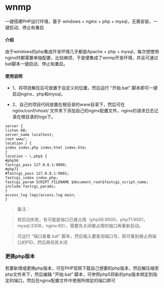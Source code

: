# wnmp

一键搭建PHP运行环境，基于 windows + nginx + php + mysql，无需安装，一键启动、停止和重启

#### 介绍

由于windows的php集成开发环境几乎都是Apache + php + mysql，每次想使用nginx时都需要单独配置，比较麻烦，于是便集成了wnmp开发环境，并且可通过bat脚本一键启动、停止和重启。

#### 使用说明

- 1、将项目解压后可放置于自定义的位置，然后运行 “开始.bat” 脚本即可一键启动nginx、php和mysql。

- 2、自己的项目代码放置在根目录的www目录下，然后可在nginx/conf/vhost/ 文件夹下添加自己的nginx配置文件，nginx的请求日志记录在根目录的logs下。

```
server {
listen 80;
server_name localhost;
root www/;
location / {
index index.php index.html index.htm;
}
location ~ \.php$ {
#php56
fastcgi_pass 127.0.0.1:9000;
#php71
#fastcgi_pass 127.0.0.1:9001;
fastcgi_index index.php;
fastcgi_param SCRIPT_FILENAME $document_root$fastcgi_script_name;
include fastcgi_params;
}
access_log logs/access.log main;
}
```

> 备注：

>若启动失败，有可能是端口已被占用（php56:9000，php71:9001，mysql:3306，nginx:80），需要先关闭被占用的端口再重新启动。

>可运行 “端口查看.bat” 脚本，然后输入要查询端口号，即可看到被占用端口的PID，然后再将其关闭


### 更换php版本

若要新增或更换php版本，可在PHP官网下载自己想要的php版本，然后解压缩至php文件夹下，然后编辑 “开始.bat” 脚本，可参照php5将新的php版本绑定到指定的端口，然后在nginx配置文件中使用所绑定的端口即可
